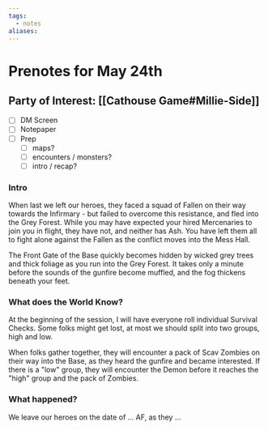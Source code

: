 ```yaml
---
tags:
  - notes
aliases:
---
```


# Prenotes for May 24th
## Party of Interest: [[Cathouse Game#Millie-Side]]
- [ ] DM Screen
- [ ] Notepaper
- [ ] Prep
	- [ ] maps?
	- [ ] encounters / monsters?
	- [ ] intro / recap?

### Intro

When last we left our heroes, they faced a squad of Fallen on their way towards the Infirmary - but failed to overcome this resistance, and fled into the Grey Forest. While you may have expected your hired Mercenaries to join you in flight, they have not, and neither has Ash. You have left them all to fight alone against the Fallen as the conflict moves into the Mess Hall.

The Front Gate of the Base quickly becomes hidden by wicked grey trees and thick foliage as you run into the Grey Forest. It takes only a minute before the sounds of the gunfire become muffled, and the fog thickens beneath your feet. 

### What does the World Know?
At the beginning of the session, I will have everyone roll individual Survival Checks. Some folks might get lost, at most we should split into two groups, high and low.

When folks gather together, they will encounter a pack of Scav Zombies on their way into the Base, as they heard the gunfire and became interested. If there is a "low" group, they will encounter the Demon before it reaches the "high" group and the pack of Zombies.

### What happened?


We leave our heroes on the date of ... AF, as they ...